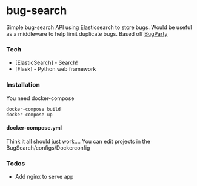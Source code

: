 # bug-search

Simple bug-search API using Elasticsearch to store bugs. Would be useful as a middleware to help limit duplicate bugs.
Based off [BugParty](https://bitbucket.org/abram/bugparty/src/b2d1909ae173?at=elasticsearch)
### Tech

* [ElasticSearch] - Search!
* [Flask] - Python web framework

### Installation

You need docker-compose

```
docker-compose build
docker-compose up
```

#### docker-compose.yml

Think it all should just work....
You can edit projects in the BugSearch/configs/Dockerconfig

### Todos

 - Add nginx to serve app
